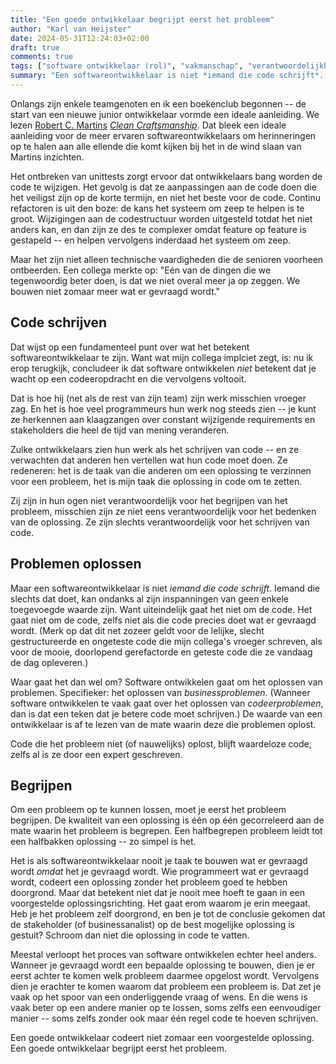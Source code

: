 ```yaml
---
title: "Een goede ontwikkelaar begrijpt eerst het probleem"
author: "Karl van Heijster"
date: 2024-05-31T12:24:03+02:00
draft: true
comments: true
tags: ["software ontwikkelaar (rol)", "vakmanschap", "verantwoordelijkheid", "waarde"]
summary: "Een softwareontwikkelaar is niet *iemand die code schrijft*. Iemand die slechts dat doet, kan ondanks al zijn inspanningen van geen enkele toegevoegde waarde zijn. Want uiteindelijk gaat het niet om de code. Het gaat niet om de code, zelfs niet als die code precies doet wat er gevraagd wordt. -- Software ontwikkelen gaat om het oplossen van problemen."
---
```


Onlangs zijn enkele teamgenoten en ik een boekenclub begonnen -- de start van een nieuwe junior ontwikkelaar vormde een ideale aanleiding. We lezen [Robert C. Martins]((https://en.wikipedia.org/wiki/Robert_C._Martin)) [*Clean Craftsmanship*](https://www.pearson.com/en-us/subject-catalog/p/clean-craftsmanship-disciplines-standards-and-ethics/P200000009529/9780136915713). Dat bleek een ideale aanleiding voor de meer ervaren softwareontwikkelaars om herinneringen op te halen aan alle ellende die komt kijken bij het in de wind slaan van Martins inzichten.


Het ontbreken van unittests zorgt ervoor dat ontwikkelaars bang worden de code te wijzigen. Het gevolg is dat ze aanpassingen aan de code doen die het veiligst zijn op de korte termijn, en niet het beste voor de code. Continu refactoren is uit den boze: de kans het systeem om zeep te helpen is te groot. Wijzigingen aan de codestructuur worden uitgesteld totdat het niet anders kan, en dan zijn ze des te complexer omdat feature op feature is gestapeld -- en helpen vervolgens inderdaad het systeem om zeep.


Maar het zijn niet alleen technische vaardigheden die de senioren voorheen ontbeerden. Een collega merkte op: "Eén van de dingen die we tegenwoordig beter doen, is dat we niet overal meer ja op zeggen. We bouwen niet zomaar meer wat er gevraagd wordt." 


## Code schrijven


Dat wijst op een fundamenteel punt over wat het betekent softwareontwikkelaar te zijn. Want wat mijn collega implciet zegt, is: nu ik erop terugkijk, concludeer ik dat software ontwikkelen *niet* betekent dat je wacht op een codeeropdracht en die vervolgens voltooit.


Dat is hoe hij (net als de rest van zijn team) zijn werk misschien vroeger zag. En het is hoe veel programmeurs hun werk nog steeds zien -- je kunt ze herkennen aan klaagzangen over constant wijzigende requirements en stakeholders die heel de tijd van mening veranderen. 


Zulke ontwikkelaars zien hun werk als het schrijven van code -- en ze verwachten dat anderen hen vertellen wat hun code moet doen. Ze redeneren: het is de taak van die anderen om een oplossing te verzinnen voor een probleem, het is mijn taak die oplossing in code om te zetten.


Zij zijn in hun ogen niet verantwoordelijk voor het begrijpen van het probleem, misschien zijn ze niet eens verantwoordelijk voor het bedenken van de oplossing. Ze zijn slechts verantwoordelijk voor het schrijven van code.


## Problemen oplossen


Maar een softwareontwikkelaar is niet *iemand die code schrijft*. Iemand die slechts dat doet, kan ondanks al zijn inspanningen van geen enkele toegevoegde waarde zijn. Want uiteindelijk gaat het niet om de code. Het gaat niet om de code, zelfs niet als die code precies doet wat er gevraagd wordt. (Merk op dat dit net zozeer geldt voor de lelijke, slecht gestructureerde en ongeteste code die mijn collega's vroeger schreven, als voor de mooie, doorlopend gerefactorde en geteste code die ze vandaag de dag opleveren.)


Waar gaat het dan wel om? Software ontwikkelen gaat om het oplossen van problemen. Specifieker: het oplossen van *businessproblemen*. (Wanneer software ontwikkelen te vaak gaat over het oplossen van *codeerproblemen*, dan is dat een teken dat je betere code moet schrijven.) De waarde van een ontwikkelaar is af te lezen van de mate waarin deze die problemen oplost.


Code die het probleem niet (of nauwelijks) oplost, blijft waardeloze code, zelfs al is ze door een expert geschreven.


## Begrijpen


Om een probleem op te kunnen lossen, moet je eerst het probleem begrijpen. De kwaliteit van een oplossing is één op één gecorreleerd aan de mate waarin het probleem is begrepen. Een halfbegrepen probleem leidt tot een halfbakken oplossing -- zo simpel is het.


Het is als softwareontwikkelaar nooit je taak te bouwen wat er gevraagd wordt *omdat* het je gevraagd wordt. Wie programmeert wat er gevraagd wordt, codeert een oplossing zonder het probleem goed te hebben doorgrond. Maar dat betekent niet dat je nooit mee hoeft te gaan in een voorgestelde oplossingsrichting. Het gaat erom waarom je erin meegaat. Heb je het probleem zelf doorgrond, en ben je tot de conclusie gekomen dat de stakeholder (of businessanalist) op de best mogelijke oplossing is gestuit? Schroom dan niet die oplossing in code te vatten. 


Meestal verloopt het proces van software ontwikkelen echter heel anders. Wanneer je gevraagd wordt een bepaalde oplossing te bouwen, dien je er eerst achter te komen welk probleem daarmee opgelost wordt. Vervolgens dien je erachter te komen waarom dat probleem een probleem is. Dat zet je vaak op het spoor van een onderliggende vraag of wens. En die wens is vaak beter op een andere manier op te lossen, soms zelfs een eenvoudiger manier -- soms zelfs zonder ook maar één regel code te hoeven schrijven. 


Een goede ontwikkelaar codeert niet zomaar een voorgestelde oplossing. Een goede ontwikkelaar begrijpt eerst het probleem.
